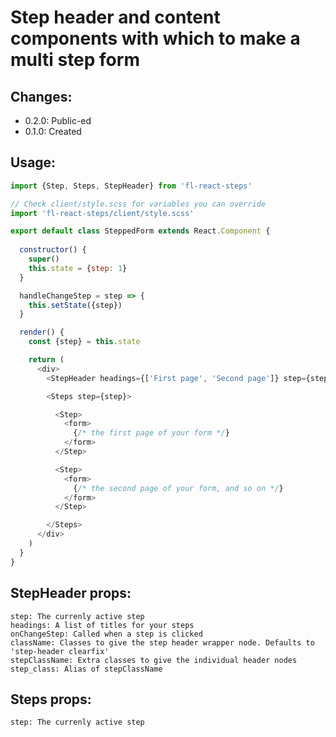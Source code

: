 # Step header and content components with which to make a multi step form



Changes: 
-------------
- 0.2.0: Public-ed
- 0.1.0: Created


Usage: 
-------------

```javascript
import {Step, Steps, StepHeader} from 'fl-react-steps'

// Check client/style.scss for variables you can override
import 'fl-react-steps/client/style.scss'

export default class SteppedForm extends React.Component {
  
  constructor() {
    super()
    this.state = {step: 1}
  }

  handleChangeStep = step => {
    this.setState({step})
  }

  render() {
    const {step} = this.state

    return (
      <div>
        <StepHeader headings={['First page', 'Second page']} step={step} onChangeStep={this.handleChangeStep} />

        <Steps step={step}>

          <Step>
            <form>
              {/* the first page of your form */}
            </form>
          </Step>

          <Step>
            <form>
              {/* the second page of your form, and so on */}
            </form>
          </Step>

        </Steps>
      </div>
    )
  }
}

```


StepHeader props: 
-----------------
```
step: The currenly active step 
headings: A list of titles for your steps
onChangeStep: Called when a step is clicked
className: Classes to give the step header wrapper node. Defaults to 'step-header clearfix'
stepClassName: Extra classes to give the individual header nodes
step_class: Alias of stepClassName
```

Steps props: 
------------
```
step: The currenly active step 
```
